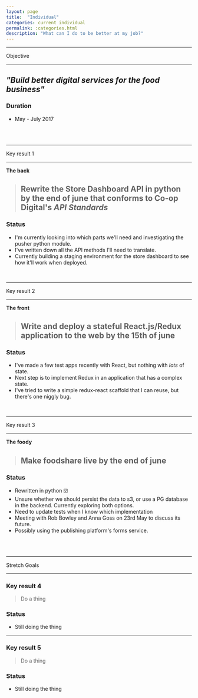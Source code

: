 ```yaml
---
layout: page
title:  "Individual"
categories: current individual
permalink: :categories.html
description: "What can I do to be better at my job?"
---
```



---

Objective

---

## *"Build better digital services for the food business"*


### Duration
* May - July 2017


<br><br>


---

Key result 1

---
**The back**
> ## Rewrite the Store Dashboard API in python by **the end of june** that conforms to Co-op Digital's *API Standards*

### Status

* I'm currently looking into which parts we'll need and investigating the pusher python module.
* I've written down all the API methods I'll need to translate.
* Currently building a staging environment for the store dashboard to see how it'll work when deployed.

<br>

---

Key result 2

---
**The front**
> ## Write and deploy a stateful React.js/Redux application to the web by **the 15th of june**

### Status

* I've made a few test apps recently with React, but nothing with _lots_ of state.
* Next step is to implement Redux in an application that has a complex state.
* I've tried to write a simple redux-react scaffold that I can reuse, but there's one niggly bug.

<br>

---

Key result 3

---
**The foody**
> ## Make foodshare live by the **end of june**

### Status

* Rewritten in python :ballot_box_with_check:
* Unsure whether we should persist the data to s3, or use a PG database in the backend. Currently exploring both options.
* Need to update tests when I know which implementation
* Meeting with Rob Bowley and Anna Goss on 23rd May to discuss its future.
* Possibly using the publishing platform's forms service.


<br><br>

---
Stretch Goals

---
### Key result 4

> Do a thing

### Status

* Still doing the thing

---
### Key result 5

> Do a thing

### Status

* Still doing the thing
